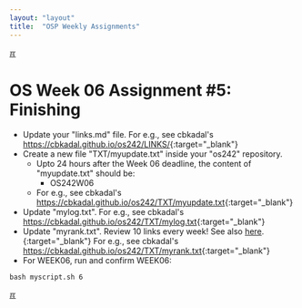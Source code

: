 ```yaml
---
layout: "layout"
title:  "OSP Weekly Assignments"
---
```


[&#x213C;](#idxXXX)<br id="idx000">
# OS Week 06 Assignment #5: Finishing

* Update your "links.md" file. For e.g., see cbkadal's <https://cbkadal.github.io/os242/LINKS/>{:target="_blank"}
* Create a new file "TXT/myupdate.txt" inside your "os242" repository.
  * Upto 24 hours after the Week 06 deadline, the content of "myupdate.txt" should be:
    * OS242W06
  * For e.g., see cbkadal's <https://cbkadal.github.io/os242/TXT/myupdate.txt>{:target="_blank"}
* Update "mylog.txt". For e.g., see cbkadal's <https://cbkadal.github.io/os242/TXT/mylog.txt>{:target="_blank"}
* Update "myrank.txt". Review 10 links every week! See also [here](W02-08.md).{:target="_blank"}
  For e.g., see cbkadal's <https://cbkadal.github.io/os242/TXT/myrank.txt>{:target="_blank"}
* For WEEK06, run and confirm WEEK06:

```
bash myscript.sh 6

```
  
[&#x213C;](#)<br id="idxXXX"><br>

